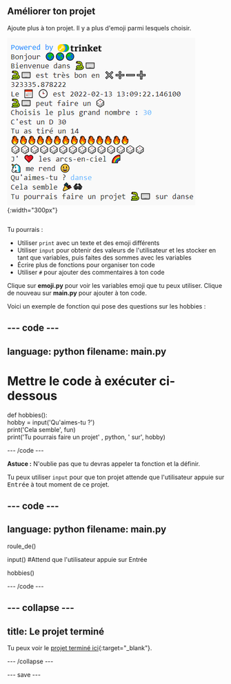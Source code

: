 ## Améliorer ton projet

<div style="display: flex; flex-wrap: wrap">
<div style="flex-basis: 200px; flex-grow: 1; margin-right: 15px;">
Ajoute plus à ton projet. Il y a plus d'emoji parmi lesquels choisir.
  </div>
<div>

![Un projet plus long dans la zone de sortie avec plus de texte, d'emoji et d'entrées.](images/upgrade_ideas.png){:width="300px"}

</div>
</div>

Tu pourrais :
+ Utiliser `print` avec un texte et des emoji différents
+ Utiliser `input` pour obtenir des valeurs de l'utilisateur et les stocker en tant que variables, puis faites des sommes avec les variables
+ Écrire plus de fonctions pour organiser ton code
+ Utiliser `#` pour ajouter des commentaires à ton code

Clique sur **emoji.py** pour voir les variables emoji que tu peux utiliser. Clique de nouveau sur **main.py** pour ajouter à ton code.

Voici un exemple de fonction qui pose des questions sur les hobbies :

--- code ---
---
language: python
filename: main.py
---

# Mettre le code à exécuter ci-dessous
def hobbies():   
  hobby = input('Qu\'aimes-tu ?')   
  print('Cela semble', fun)   
  print('Tu pourrais faire un projet' , python, ' sur', hobby)

--- /code ---

**Astuce :** N'oublie pas que tu devras appeler ta fonction et la définir.

Tu peux utiliser `input` pour que ton projet attende que l'utilisateur appuie sur <kbd>Entrée</kbd> à tout moment de ce projet.

--- code ---
---
language: python
filename: main.py
---

roule_de()

input() #Attend que l'utilisateur appuie sur Entrée

hobbies()

--- /code ---


--- collapse ---
---
title: Le projet terminé
---

Tu peux voir le [projet terminé ici](https://trinket.io/embed/python/e13f9e6c62){:target="_blank"}.

--- /collapse ---

--- save ---
